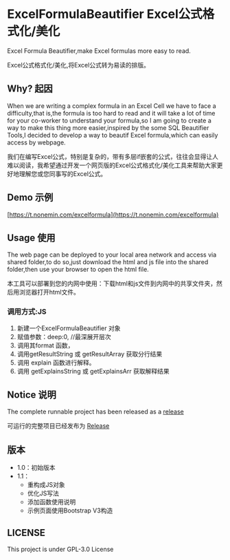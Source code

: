 # ExcelFormulaBeautifier Excel公式格式化/美化

Excel Formula Beautifier,make Excel formulas more easy to read.

Excel公式格式化/美化,将Excel公式转为易读的排版。

## Why? 起因

When we are writing a complex formula in an Excel Cell we have to face a difficulty,that is,the formula is too hard to read and it will take a lot of time for your co-worker to understand your formula,so I am going to create a way to make this thing more easier,inspired by the some SQL Beautifier Tools,I decided to develop a way to beautif Excel formula,which can easily access by webpage.

我们在编写Excel公式，特别是复杂的，带有多层if嵌套的公式，往往会显得让人难以阅读，我希望通过开发一个网页版的Excel公式格式化/美化工具来帮助大家更好地理解您或您同事写的Excel公式。

## Demo 示例

[https://t.nonemin.com/excelformula](https://t.nonemin.com/excelformula)

 

## Usage 使用

The web page can be deployed to your local area network and access via shared folder,to do so,just download the html and js file into the shared folder,then use your browser to open the html file.

本工具可以部署到您的内网中使用：下载html和js文件到内网中的共享文件夹，然后用浏览器打开html文件。

### 调用方式:JS
1. 新建一个ExcelFormulaBeautifier 对象
2. 赋值参数：deep:0, //最深展开层次
3. 调用其format 函数，
4. 调用getResultString 或 getResultArray 获取分行结果
5. 调用 explain 函数进行解释。
6. 调用 getExplainsString 或 getExplainsArr 获取解释结果

## Notice 说明

The complete runnable project has been released as a [release](https://github.com/AntoniotheFuture/ExcelFormulaBeautifier/releases)

可运行的完整项目已经发布为 [Release](https://github.com/AntoniotheFuture/ExcelFormulaBeautifier/releases) 

## 版本
- 1.0：初始版本
- 1.1：
  - 重构成JS对象
  - 优化JS写法
  - 添加函数使用说明
  - 示例页面使用Bootstrap V3构造

## LICENSE

This project is under GPL-3.0 License